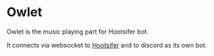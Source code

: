 # Owlet

Owlet is the music playing part for Hootsifer bot.

It connects via websocket to [Hootsifer](https://github.com/Owl-barn/bot) and to discord as its own bot.
